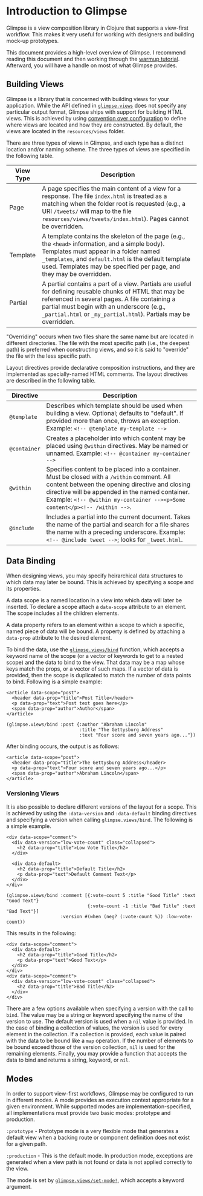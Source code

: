 # Introduction to Glimpse

Glimpse is a view composition library in Clojure that supports a view-first workflow. This makes it very useful for working with designers and building mock-up prototypes.

This document provides a high-level overview of Glimpse. I recommend reading this document and then working through the [warmup tutorial](02_warmup.md). Afterward, you will have a handle on most of what Glimpse provides.

## Building Views
Glimpse is a library that is concerned with building views for your application. While the API defined in [`glimpse.views`](https://tessellator.github.io/glimpse/glimpse.views.html) does not specify any particular output format, Glimpse ships with support for building HTML views. This is achieved by using [convention over configuration](https://en.wikipedia.org/wiki/Convention_over_configuration) to define where views are located and how they are constructed. By default, the views are located in the `resources/views` folder.

There are three types of views in Glimpse, and each type has a distinct location and/or naming scheme.  The three types of views are specified in the following table.

View Type | Description
--------- | -----------
Page | A page specifies the main content of a view for a response. The file `index.html` is treated as a matching when the folder root is requested (e.g., a URI `/tweets/` will map to the file `resources/views/tweets/index.html`).  Pages cannot be overridden.
Template | A template contains the skeleton of the page (e.g., the `<head>` information, and a simple body). Templates must appear in a folder named `_templates`, and `default.html` is the default template used. Templates may be specified per page, and they may be overridden.
Partial | A partial contains a part of a view. Partials are useful for defining reusable chunks of HTML that may be referenced in several pages. A file containing a partial must begin with an underscore (e.g., `_partial.html` or `_my_partial.html`). Partials may be overridden.

"Overriding" occurs when two files share the same name but are located in different directories. The file with the most specific path (i.e., the deepest path) is preferred when constructing views, and so it is said to "override" the file with the less specific path.

Layout directives provide declarative composition instructions, and they are implemented as specially-named HTML comments. The layout directives are described in the following table.

Directive | Description
--------- | -----------
`@template` | Describes which template should be used when building a view. Optional; defaults to "default". If provided more than once, throws an exception. Example: `<!-- @template my-template -->`
`@container` | Creates a placeholder into which content may be placed using `@within` directives. May be named or unnamed. Example: `<!-- @container my-container -->`
`@within` | Specifies content to be placed into a container. Must be closed with a `/within` comment. All content between the opening directive and closing directive will be appended in the named container. Example: `<!-- @within my-container --><p>Some content</p><!-- /within -->`.
`@include` | Includes a partial into the current document. Takes the name of the partial and search for a file shares the name with a preceding underscore. Example: `<!-- @include tweet -->`; looks for `_tweet.html`.


## Data Binding

When designing views, you may specify heirarchical data structures to which data may later be bound. This is achieved by specifying a scope and its properties.

A data scope is a named location in a view into which data will later be inserted. To declare a scope attach a `data-scope` attribute to an element. The scope includes all the children elements.

A data property refers to an element within a scope to which a specific, named piece of data will be bound. A property is defined by attaching a `data-prop` attribute to the desired element.

To bind the data, use the [`glimpse.views/bind`](https://tessellator.github.io/glimpse/glimpse.views.html#var-bind) function, which accepts a keyword name of the scope (or a vector of keywords to get to a nested scope) and the data to bind to the view. That data may be a map whose keys match the props, or a vector of such maps. If a vector of data is provided, then the scope is duplicated to match the number of data points to bind. Following is a simple example:

```
<article data-scope="post">
  <header data-prop="title">Post Title</header>
  <p data-prop="text">Post text goes here</p>
  <span data-prop="author">Author</span>
</article>
```

```
(glimpse.views/bind :post {:author "Abraham Lincoln"
                           :title "The Gettysburg Address"
                           :text "Four score and seven years ago..."})
```

After binding occurs, the output is as follows:

```
<article data-scope="post">
  <header data-prop="title">The Gettysburg Address</header>
  <p data-prop="text">Four score and seven years ago...</p>
  <span data-prop="author">Abraham Lincoln</span>
</article>
```

### Versioning Views

It is also possible to declare different versions of the layout for a scope. This is achieved by using the `:data-version` and `:data-default` binding directives and specifying a version when calling `glimpse.views/bind`. The following is a simple example.

```
<div data-scope="comment">
  <div data-version="low-vote-count" class="collapsed">
    <h2 data-prop="title">Low Vote Title</h2>
  </div>

  <div data-default>
    <h2 data-prop="title">Default Title</h2>
    <p data-prop="text">Default Comment Text</p>
  </div>
</div>
```

```
(glimpse.views/bind :comment [{:vote-count 5 :title "Good Title" :text "Good Text"}
                              {:vote-count -1 :title "Bad Title" :text "Bad Text"}]
                    :version #(when (neg? (:vote-count %)) :low-vote-count))
```

This results in the following:

```
<div data-scope="comment">
  <div data-default>
    <h2 data-prop="title">Good Title</h2>
    <p data-prop="text">Good Text</p>
  </div>
</div>
<div data-scope="comment">
  <div data-version="low-vote-count" class="collapsed">
    <h2 data-prop="title">Bad Title</h2>
  </div>
</div>
```

There are a few options available when specifying a version with the call to `bind`. The value may be a string or keyword specifying the name of the version to use. The default version is used when a `nil` value is provided. In the case of binding a collection of values, the version is used for every element in the collection. If a collection is provided, each value is paired with the data to be bound like a `map` operation. If the number of elements to be bound exceed those of the version collection, `nil` is used for the remaining elements. Finally, you may provide a function that accepts the data to bind and returns a string, keyword, or `nil`.

## Modes
In order to support view-first workflows, Glimpse may be configured to run in different modes. A mode provides an execution context appropriate for a given environment. While supported modes are implementation-specified, all implementations must provide two basic modes: prototype and production.

`:prototype` - Prototype mode is a very flexible mode that generates a default view when a backing route or component definition does not exist for a given path.

`:production` - This is the default mode. In production mode, exceptions are generated when a view path is not found or data is not applied correctly to the view.

The mode is set by [`glimpse.views/set-mode!`](https://tessellator.github.io/glimpse/glimpse.views.html#var-set-mode.21), which accepts a keyword argument.